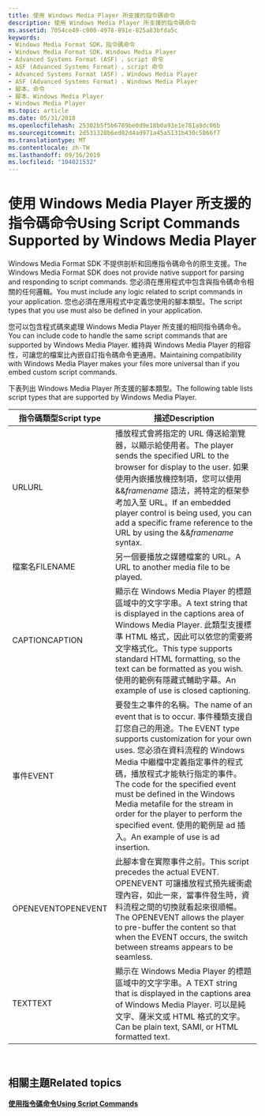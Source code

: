 ```yaml
---
title: 使用 Windows Media Player 所支援的指令碼命令
description: 使用 Windows Media Player 所支援的指令碼命令
ms.assetid: 7054ce49-c000-4978-891e-825a83bfda5c
keywords:
- Windows Media Format SDK，指令碼命令
- Windows Media Format SDK，Windows Media Player
- Advanced Systems Format (ASF) ，script 命令
- ASF (Advanced Systems Format) ，script 命令
- Advanced Systems Format (ASF) ，Windows Media Player
- ASF (Advanced Systems Format) ，Windows Media Player
- 腳本，命令
- 腳本，Windows Media Player
- Windows Media Player
ms.topic: article
ms.date: 05/31/2018
ms.openlocfilehash: 25302b5f5b6789be0d9e18b0a93e1e781a9dc06b
ms.sourcegitcommit: 2d531328b6ed82d4ad971a45a5131b430c5866f7
ms.translationtype: MT
ms.contentlocale: zh-TW
ms.lasthandoff: 09/16/2019
ms.locfileid: "104021532"
---
```

# <a name="using-script-commands-supported-by-windows-media-player"></a><span data-ttu-id="b2e05-112">使用 Windows Media Player 所支援的指令碼命令</span><span class="sxs-lookup"><span data-stu-id="b2e05-112">Using Script Commands Supported by Windows Media Player</span></span>

<span data-ttu-id="b2e05-113">Windows Media Format SDK 不提供剖析和回應指令碼命令的原生支援。</span><span class="sxs-lookup"><span data-stu-id="b2e05-113">The Windows Media Format SDK does not provide native support for parsing and responding to script commands.</span></span> <span data-ttu-id="b2e05-114">您必須在應用程式中包含與指令碼命令相關的任何邏輯。</span><span class="sxs-lookup"><span data-stu-id="b2e05-114">You must include any logic related to script commands in your application.</span></span> <span data-ttu-id="b2e05-115">您也必須在應用程式中定義您使用的腳本類型。</span><span class="sxs-lookup"><span data-stu-id="b2e05-115">The script types that you use must also be defined in your application.</span></span>

<span data-ttu-id="b2e05-116">您可以包含程式碼來處理 Windows Media Player 所支援的相同指令碼命令。</span><span class="sxs-lookup"><span data-stu-id="b2e05-116">You can include code to handle the same script commands that are supported by Windows Media Player.</span></span> <span data-ttu-id="b2e05-117">維持與 Windows Media Player 的相容性，可讓您的檔案比內嵌自訂指令碼命令更通用。</span><span class="sxs-lookup"><span data-stu-id="b2e05-117">Maintaining compatibility with Windows Media Player makes your files more universal than if you embed custom script commands.</span></span>

<span data-ttu-id="b2e05-118">下表列出 Windows Media Player 所支援的腳本類型。</span><span class="sxs-lookup"><span data-stu-id="b2e05-118">The following table lists script types that are supported by Windows Media Player.</span></span>



| <span data-ttu-id="b2e05-119">指令碼類型</span><span class="sxs-lookup"><span data-stu-id="b2e05-119">Script type</span></span> | <span data-ttu-id="b2e05-120">描述</span><span class="sxs-lookup"><span data-stu-id="b2e05-120">Description</span></span>                                                                                                                                                                                                                                                                              |
|-------------|------------------------------------------------------------------------------------------------------------------------------------------------------------------------------------------------------------------------------------------------------------------------------------------|
| <span data-ttu-id="b2e05-121">URL</span><span class="sxs-lookup"><span data-stu-id="b2e05-121">URL</span></span>         | <span data-ttu-id="b2e05-122">播放程式會將指定的 URL 傳送給瀏覽器，以顯示給使用者。</span><span class="sxs-lookup"><span data-stu-id="b2e05-122">The player sends the specified URL to the browser for display to the user.</span></span> <span data-ttu-id="b2e05-123">如果使用內嵌播放機控制項，您可以使用 &&*framename* 語法，將特定的框架參考加入至 URL。</span><span class="sxs-lookup"><span data-stu-id="b2e05-123">If an embedded player control is being used, you can add a specific frame reference to the URL by using the &&*framename* syntax.</span></span>                                                                             |
| <span data-ttu-id="b2e05-124">檔案名</span><span class="sxs-lookup"><span data-stu-id="b2e05-124">FILENAME</span></span>    | <span data-ttu-id="b2e05-125">另一個要播放之媒體檔案的 URL。</span><span class="sxs-lookup"><span data-stu-id="b2e05-125">A URL to another media file to be played.</span></span>                                                                                                                                                                                                                                                |
| <span data-ttu-id="b2e05-126">CAPTION</span><span class="sxs-lookup"><span data-stu-id="b2e05-126">CAPTION</span></span>     | <span data-ttu-id="b2e05-127">顯示在 Windows Media Player 的標題區域中的文字字串。</span><span class="sxs-lookup"><span data-stu-id="b2e05-127">A text string that is displayed in the captions area of Windows Media Player.</span></span> <span data-ttu-id="b2e05-128">此類型支援標準 HTML 格式，因此可以依您的需要將文字格式化。</span><span class="sxs-lookup"><span data-stu-id="b2e05-128">This type supports standard HTML formatting, so the text can be formatted as you wish.</span></span> <span data-ttu-id="b2e05-129">使用的範例有隱藏式輔助字幕。</span><span class="sxs-lookup"><span data-stu-id="b2e05-129">An example of use is closed captioning.</span></span>                                                                             |
| <span data-ttu-id="b2e05-130">事件</span><span class="sxs-lookup"><span data-stu-id="b2e05-130">EVENT</span></span>       | <span data-ttu-id="b2e05-131">要發生之事件的名稱。</span><span class="sxs-lookup"><span data-stu-id="b2e05-131">The name of an event that is to occur.</span></span> <span data-ttu-id="b2e05-132">事件種類支援自訂您自己的用途。</span><span class="sxs-lookup"><span data-stu-id="b2e05-132">The EVENT type supports customization for your own uses.</span></span> <span data-ttu-id="b2e05-133">您必須在資料流程的 Windows Media 中繼檔中定義指定事件的程式碼，播放程式才能執行指定的事件。</span><span class="sxs-lookup"><span data-stu-id="b2e05-133">The code for the specified event must be defined in the Windows Media metafile for the stream in order for the player to perform the specified event.</span></span> <span data-ttu-id="b2e05-134">使用的範例是 ad 插入。</span><span class="sxs-lookup"><span data-stu-id="b2e05-134">An example of use is ad insertion.</span></span> |
| <span data-ttu-id="b2e05-135">OPENEVENT</span><span class="sxs-lookup"><span data-stu-id="b2e05-135">OPENEVENT</span></span>   | <span data-ttu-id="b2e05-136">此腳本會在實際事件之前。</span><span class="sxs-lookup"><span data-stu-id="b2e05-136">This script precedes the actual EVENT.</span></span> <span data-ttu-id="b2e05-137">OPENEVENT 可讓播放程式預先緩衝處理內容，如此一來，當事件發生時，資料流程之間的切換就看起來很順暢。</span><span class="sxs-lookup"><span data-stu-id="b2e05-137">The OPENEVENT allows the player to pre-buffer the content so that when the EVENT occurs, the switch between streams appears to be seamless.</span></span>                                                                                                       |
| <span data-ttu-id="b2e05-138">TEXT</span><span class="sxs-lookup"><span data-stu-id="b2e05-138">TEXT</span></span>        | <span data-ttu-id="b2e05-139">顯示在 Windows Media Player 的標題區域中的文字字串。</span><span class="sxs-lookup"><span data-stu-id="b2e05-139">A TEXT string that is displayed in the captions area of Windows Media Player.</span></span> <span data-ttu-id="b2e05-140">可以是純文字、薩米文或 HTML 格式的文字。</span><span class="sxs-lookup"><span data-stu-id="b2e05-140">Can be plain text, SAMI, or HTML formatted text.</span></span>                                                                                                                                                           |



 

## <a name="related-topics"></a><span data-ttu-id="b2e05-141">相關主題</span><span class="sxs-lookup"><span data-stu-id="b2e05-141">Related topics</span></span>

<dl> <dt>

[<span data-ttu-id="b2e05-142">**使用指令碼命令**</span><span class="sxs-lookup"><span data-stu-id="b2e05-142">**Using Script Commands**</span></span>](using-script-commands.md)
</dt> </dl>

 

 




